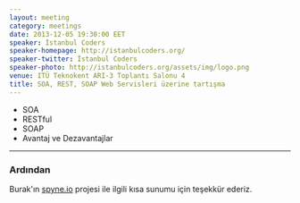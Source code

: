 ```yaml
---
layout: meeting
category: meetings
date: 2013-12-05 19:30:00 EET
speaker: İstanbul Coders
speaker-homepage: http://istanbulcoders.org/
speaker-twitter: İstanbul Coders
speaker-photo: http://istanbulcoders.org/assets/img/logo.png
venue: ITÜ Teknokent ARI-3 Toplantı Salonu 4
title: SOA, REST, SOAP Web Servisleri üzerine tartışma
---
```


- SOA
- RESTful
- SOAP
- Avantaj ve Dezavantajlar

------

### Ardından
Burak'ın [spyne.io](http://spyne.io/#inprot=HttpRpc&outprot=JsonDocument&s=rpc&tpt=WsgiApplication&validator=true "spyne.io") projesi ile ilgili kısa sunumu için teşekkür ederiz.

<br/>


